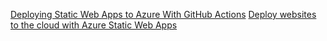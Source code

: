 [Deploying Static Web Apps to Azure With GitHub Actions](https://www.youtube.com/watch?v=LdQb4gdKEPg)
[Deploy websites to the cloud with Azure Static Web Apps](https://learn.microsoft.com/en-us/shows/deploy-websites-to-the-cloud-with-azure-static-web-apps/)